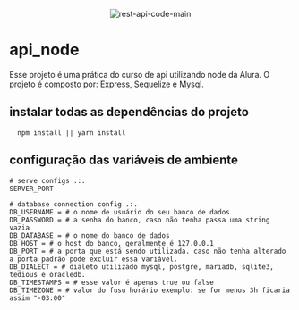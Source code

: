 <div align="center"> 
  
![rest-api-code-main](https://github.com/anderson-oliveira-git/api_node/assets/6682086/9f85294f-7409-4a62-a235-54ac1a8c21fc)

</div>

# api_node
Esse projeto é uma prática do curso de api utilizando node da Alura. O projeto é composto por: Express, Sequelize e Mysql.

## instalar todas as dependências do projeto
```
  npm install || yarn install
```
## configuração das variáveis de ambiente 
```
# serve configs .:.
SERVER_PORT

# database connection config .:.
DB_USERNAME = # o nome de usuário do seu banco de dados
DB_PASSWORD = # a senha do banco, caso não tenha passa uma string vazia
DB_DATABASE = # o nome do banco de dados
DB_HOST = # o host do banco, geralmente é 127.0.0.1
DB_PORT = # a porta que está sendo utilizada. caso não tenha alterado a porta padrão pode excluir essa variável.
DB_DIALECT = # dialeto utilizado mysql, postgre, mariadb, sqlite3, tedious e oracledb.
DB_TIMESTAMPS = # esse valor é apenas true ou false
DB_TIMEZONE = # valor do fusu horário exemplo: se for menos 3h ficaria assim "-03:00"
```
